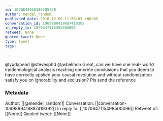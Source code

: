 ```yaml
---
id: 1070648058386505728
author: mendel_random
published_date: 2018-12-06 11:56:03 +00:00
conversation_id: 1069889419887419392
in_reply_to: 1070647115498500096
retweet: None
quoted_tweet: None
type: tweet
tags:

---
```


@yudapearl @stevesphd @jwbelmon Great, can we have one real- world epidemiological analysis reaching concrete conclusions that you deem to have correctly applied your causal revolution and without randomization satisfy you on ignorability and exclusion? Pls send the reference

### Metadata

Author: [[@mendel_random]]
Conversation: [[conversation-1069889419887419392]]
In reply to: [[1070647115498500096]]
Retweet of: [[None]]
Quoted tweet: [[None]]
